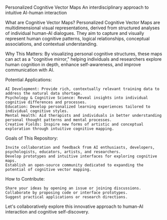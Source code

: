 Personalized Cognitive Vector Maps
An interdisciplinary approach to intuitive AI-human interaction

What are Cognitive Vector Maps?
Personalized Cognitive Vector Maps are multidimensional visual representations, derived from structured analyses of individual human-AI dialogues. They aim to capture and visually represent human cognitive patterns, logical relationships, conceptual associations, and contextual understanding.

Why This Matters:
By visualizing personal cognitive structures, these maps can act as a "cognitive mirror," helping individuals and researchers explore human cognition in depth, enhance self-awareness, and improve communication with AI.

Potential Applications:

    AI Development: Provide rich, contextually relevant training data to address the natural data shortage.
    Psychology & Cognitive Science: Reveal insights into individual cognitive differences and processes.
    Education: Develop personalized learning experiences tailored to individual cognitive styles.
    Mental Health: Aid therapists and individuals in better understanding personal thought patterns and mental processes.
    Creative Fields: Inspire new forms of artistic and conceptual exploration through intuitive cognitive mapping.

Goals of This Repository:

    Invite collaboration and feedback from AI enthusiasts, developers, psychologists, educators, artists, and researchers.
    Develop prototypes and intuitive interfaces for exploring cognitive maps.
    Establish an open-source community dedicated to expanding the potential of cognitive vector mapping.

How to Contribute:

    Share your ideas by opening an issue or joining discussions.
    Collaborate by proposing code or interface prototypes.
    Suggest practical applications or research directions.

Let's collaboratively explore this innovative approach to human-AI interaction and cognitive self-discovery.
